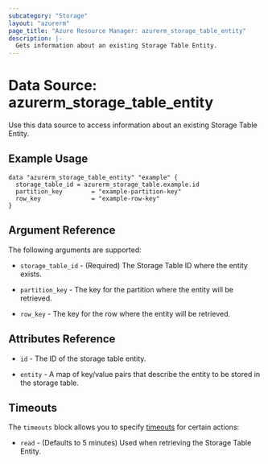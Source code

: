 ```yaml
---
subcategory: "Storage"
layout: "azurerm"
page_title: "Azure Resource Manager: azurerm_storage_table_entity"
description: |-
  Gets information about an existing Storage Table Entity.
---
```


# Data Source: azurerm_storage_table_entity

Use this data source to access information about an existing Storage Table Entity.

## Example Usage

```hcl
data "azurerm_storage_table_entity" "example" {
  storage_table_id = azurerm_storage_table.example.id
  partition_key        = "example-partition-key"
  row_key              = "example-row-key"
}
```

## Argument Reference

The following arguments are supported:

* `storage_table_id` - (Required) The Storage Table ID where the entity exists.

* `partition_key` - The key for the partition where the entity will be retrieved.

* `row_key` - The key for the row where the entity will be retrieved.

## Attributes Reference

* `id` - The ID of the storage table entity.

* `entity` - A map of key/value pairs that describe the entity to be stored in the storage table.

## Timeouts

The `timeouts` block allows you to specify [timeouts](https://www.terraform.io/language/resources/syntax#operation-timeouts) for certain actions:

* `read` - (Defaults to 5 minutes) Used when retrieving the Storage Table Entity.
